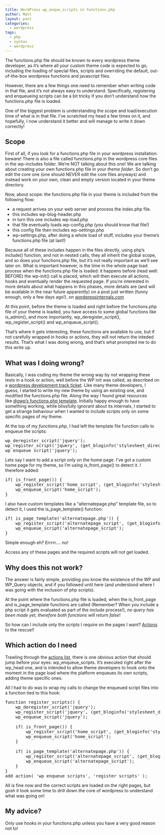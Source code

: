 ```yaml
---
title: WordPress wp_enque_scripts in functions.php
author: Matt
layout: post
categories:
  - wordpress
tags:
  - php
  - syntax
  - wordpress
---
```

The functions.php file should be known to every wordpress theme developer, as it&#8217;s where all your custom theme code is expected to go, including the loading of special files, scripts and overriding the default, out-of-the-box wordpress functions and javascript files.

However, there are a few things one need to remember when writing code in that file, and it&#8217;s not always easy to understand. Specifically, registering and enqueueing scripts can be a bit tricky if you don&#8217;t understand how the functions.php file is loaded.

One of the biggest problem is understanding the scope and load/execution time of what is in that file. I&#8217;ve scratched my head a few times on it, and hopefully, I now understand it better and will manage to write it down correctly!
<!--more-->

## Scope

First of all, if you look for a functions.php file in your wordpress installation: beware! There is also a file called functions.php in the wordpress core files in the wp-includes folder. We&#8217;re NOT talking about this one! We are talking about creating your own functions.php file in your *theme folder*. So don&#8217;t go edit the core one (one should NEVER edit the core files anyways) and instead work on your own, clean and empty version located in your theme directory.

Now, about scope: the functions.php file in your theme is included from the following flow:

*   a request arrives on your web server and process the index.php file.
*   this includes wp-blog-header.php
*   in turn this one includes wp-load.php
*   that file eventually loads wp-config.php (you should know that file!)
*   this config file then includes wp-settings.php
*   wp-settings.php, after doing a whole load of stuff, includes your theme&#8217;s functions.php file (at last!)

Because all of these includes happen in the files directly, using php&#8217;s include() function, and not in nested calls, they all inherit the global scope, and so does your functions.php file, but it&#8217;s not really important as we&#8217;ll see later on. What is important however, is the time in the whole page load process when the functions.php file is loaded: it happens before (read well: BEFORE) the wp-init() call is placed, which will then execute all actions, hooks and eventually render the requested page. If you&#8217;re interested in more details about what happens in this phases, more details are (and will be available in the near future apparently) on a post just written (funny enough, only a few days ago!), on <a title="What wordpress does before init" href="http://wordpressinternals.com/2011/08/what-wordpress-does-before-init/" target="_blank">wordpressinternals.com</a>

At this point, before the theme is loaded and right before the functions.php file of your theme is loaded, you have access to some global functions like is\_admin(), and more importantly, wp\_deregister\_script(), wp\_register\_script() and wp\_enqueue_script().

That&#8217;s where it gets interesting, these functions are available to use, but if not carefully wrapped in hooks or actions, they will not return the inteded results. That&#8217;s what I was doing wrong, and that&#8217;s what prompted me to do this write up.

## What was I doing wrong?

Basically, I was coding my theme the wrong way by not wrapping these tests in a hook or action, well before the WP init was called, as described on a <a title="Doing it wrong" href="http://core.trac.wordpress.org/ticket/11526#comment:14" target="_blank">wordpress development track ticket</a>. Like many theme developers, I guess, I started to write my new theme by using an existing one, and modified the functions.php file. Along the way I found great resources like <a title="digwp's functions.php template" href="http://digwp.com/2010/03/wordpress-functions-php-template-custom-functions/" target="_blank">digwp&#8217;s functions.php template</a>. Initially happy enough to have something working, while blissfully ignorant about its internals, I started to get a strange behaviour when I wanted to include scripts only on some specific pages of my theme.

At the top of my *functions.php*, I had left the template file function calls to enqueue the scripts:

<pre class="brush: php; title: ; notranslate" title="">wp_deregister_script('jquery');
wp_register_script('jquery', (get_bloginfo('stylesheet_directory')."/js/jquery-1.4.2.min.js"));
wp_enqueue_script('jquery');
</pre>

Lets say I want to add a script only on the home page. I&#8217;ve got a custom home page for my theme, so I&#8217;m using is\_front\_page() to detect it. I therefore added:

<pre class="brush: php; title: ; notranslate" title="">if( is_front_page()) {
	wp_register_script('home_script', (get_bloginfo('stylesheet_directory')."/js/home.js"));
	wp_enqueue_script('home_script');
}
</pre>

I also have custom templates like a &#8220;alternatepage.php&#8221; template file, so to detect it, I used the is\_page\_template() function:

<pre class="brush: php; title: ; notranslate" title="">if( is_page_template('alternatepage.php')) {
	wp_register_script('alternatepage_script', (get_bloginfo('stylesheet_directory')."/js/alternatepage.js"));
	wp_enqueue_script('alternatepage_script');
}
</pre>

Simple enough eh? Errrrr&#8230;. no!

Access any of these pages and the required scripts will not get loaded.

## Why does this not work?

The answer is fairly simple, providing you know the existence of the WP and WP_Query objects, and if you followed until here (and understood where I was going with the inclusion of php scripts).

At the point where the functions.php file is loaded, when the is\_front\_page and is\_page\_template functions are called (Remember? When you include a php script it gets evaluated as part of the include process!), *no query has been made yet, therefore both functions will return false*!

So how can I include only the scripts I require on the pages I want? <a title="Wordpress actions" href="http://codex.wordpress.org/Plugin_API#Actions" target="_blank">Actions</a> to the rescue!!

## Which action do I need

Trawling through the <a title="Action reference" href="http://codex.wordpress.org/Plugin_API/Action_Reference" target="_blank">actions list</a>, there is one obvious action that should jump before your eyes: wp\_enqueue\_scripts. It&#8217;s executed right after the wp_head one, and is intended to allow theme developers to hook onto the moment in the page load where the platform enqueues its own scripts, adding theme specific ones.

All I had to do was to wrap my calls to change the enqueued script files into a function tied to this hook:

<pre class="brush: php; title: ; notranslate" title="">function register_scripts() {
	wp_deregister_script('jquery');
	wp_register_script('jquery', (get_bloginfo('stylesheet_directory')."/js/jquery-1.4.2.min.js"));
	wp_enqueue_script('jquery');

	if( is_front_page()) {
		wp_register_script('home_script', (get_bloginfo('stylesheet_directory')."/js/home.js"));
		wp_enqueue_script('home_script');
	}

	if( is_page_template('alternatepage.php')) {
		wp_register_script('alternatepage_script', (get_bloginfo('stylesheet_directory')."/js/alternatepage.js"));
		wp_enqueue_script('alternatepage_script');
	}
}
add_action( 'wp_enqueue_scripts', 'register_scripts' );
</pre>

All is fine now and the correct scripts are loaded on the right pages, but gosh it took some time to drill down the core of wordpress to understand what was going on!

## My advice?

Only use hooks in your functions.php unless you have a very good reason not to!
